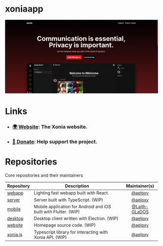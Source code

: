 # xoniaapp

<p align="center">
  <img src="/screenshots/site-screenshot.png" alt="Screenshot of the Revolt client with the Revolt Testers server open in the Information and Rules channel." />
</p>

# Links

- ### [🌍 Website](https://xoniaapp.com): The Xonia website.
- ### [💖 Donate](https://buymeacoffee.com/aelpxy): Help support the project.

# Repositories

Core repositories and their maintainers

|Repository|Description|Maintainer(s)|
|---|---|:-:|
|[webapp](https://github.com/xoniaapp/webapp)|Lighting fast webapp built with React.|[@aelpxy](https://github.com/aelpxy)|
|[server](https://github.com/xoniaapp/server)|Server built with TypeScript. (WIP)|[@aelpxy](https://github.com/aelpxy)|
|[mobile](https://github.com/xoniaapp/mobile)|Mobile application for Android and iOS built with Flutter. (WIP)|[@Laith-GLaDOS](https://github.com/Laith-GLaDOS)|
|[desktop](https://github.com/xoniaapp/desktop)|Desktop client written with Electron. (WIP)|[@aelpxy](https://github.com/aelpxy)|
|[website](https://github.com/xoniaapp/website)|Homepage source code. (WIP)|[@aelpxy](https://github.com/aelpxy)|
|[xonia.js](https://github.com/xoniaapp/xonia.js)|Typescript library for interacting with Xonia API. (WIP)|[@aelpxy](https://github.com/aelpxy)|
